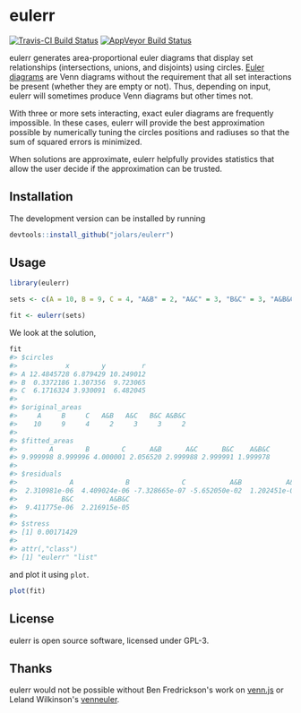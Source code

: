 
<!-- README.md is generated from README.Rmd. Please edit that file -->
eulerr
======

[![Travis-CI Build Status](https://travis-ci.org/jolars/eulerr.svg?branch=master)](https://travis-ci.org/jolars/eulerr) [![AppVeyor Build Status](https://ci.appveyor.com/api/projects/status/github/jolars/eulerr?branch=master&svg=true)](https://ci.appveyor.com/project/jolars/eulerr)

eulerr generates area-proportional euler diagrams that display set relationships (intersections, unions, and disjoints) using circles. [Euler diagrams](https://en.wikipedia.org/wiki/Euler_diagram) are Venn diagrams without the requirement that all set interactions be present (whether they are empty or not). Thus, depending on input, eulerr will sometimes produce Venn diagrams but other times not.

With three or more sets interacting, exact euler diagrams are frequently impossible. In these cases, eulerr will provide the best approximation possible by numerically tuning the circles positions and radiuses so that the sum of squared errors is minimized.

When solutions are approximate, eulerr helpfully provides statistics that allow the user decide if the approximation can be trusted.

Installation
------------

The development version can be installed by running

``` r
devtools::install_github("jolars/eulerr")
```

Usage
-----

``` r
library(eulerr)

sets <- c(A = 10, B = 9, C = 4, "A&B" = 2, "A&C" = 3, "B&C" = 3, "A&B&C" = 2)

fit <- eulerr(sets)
```

We look at the solution,

``` r
fit
#> $circles
#>            x        y         r
#> A 12.4845728 6.879429 10.249012
#> B  0.3372186 1.307356  9.723065
#> C  6.1716324 3.930091  6.482045
#> 
#> $original_areas
#>     A     B     C   A&B   A&C   B&C A&B&C 
#>    10     9     4     2     3     3     2 
#> 
#> $fitted_areas
#>        A        B        C      A&B      A&C      B&C    A&B&C 
#> 9.999998 8.999996 4.000001 2.056520 2.999988 2.999991 1.999978 
#> 
#> $residuals
#>             A             B             C           A&B           A&C 
#>  2.310981e-06  4.409024e-06 -7.328665e-07 -5.652050e-02  1.202451e-05 
#>           B&C         A&B&C 
#>  9.411775e-06  2.216915e-05 
#> 
#> $stress
#> [1] 0.00171429
#> 
#> attr(,"class")
#> [1] "eulerr" "list"
```

and plot it using `plot`.

``` r
plot(fit)
```

License
-------

eulerr is open source software, licensed under GPL-3.

Thanks
------

eulerr would not be possible without Ben Fredrickson's work on [venn.js](http://www.benfrederickson.com) or Leland Wilkinson's [venneuler](https://cran.r-project.org/web/packages/venneuler/index.html).
